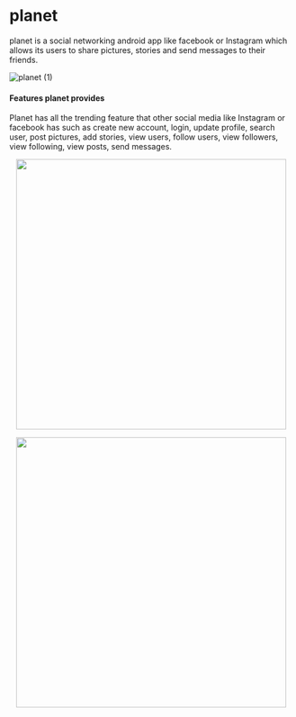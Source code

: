 # planet
planet is a social networking android app like facebook or Instagram which allows its users to share pictures, stories and send messages to their friends.

![planet (1)](https://user-images.githubusercontent.com/63718517/188502725-3a8821ed-1456-45d9-98a7-1c2f5edc035b.png)

#### Features planet provides

Planet has all the trending feature that other social media like Instagram or facebook has such as create new account, login, update profile, search user, post pictures, add stories, view users, follow users, view followers, view following, view posts, send messages.


<p align="center">
  <img width="480" height="480" src="https://user-images.githubusercontent.com/63718517/188695417-9dc2fdc0-19f8-4312-89f1-73d604bd5455.gif">
</p>


<p align="center">
  <img width="480" height="480" src="https://user-images.githubusercontent.com/63718517/188713624-6986f37d-2ed5-4310-a4a8-5066c6590628.gif">
</p>


